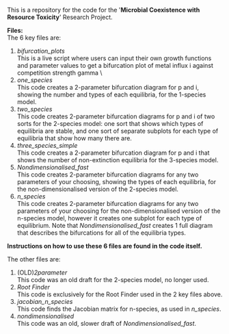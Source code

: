 This is a repository for the code for the '**Microbial Coexistence with Resource Toxicity**' Research Project.

**Files:**\
The 6 key files are:
1) _bifurcation_plots_\
   This is a live script where users can input their own growth functions and parameter values to get a bifurcation plot of metal influx i against competition strength gamma \
2) _one_species_\
   This code creates a 2-parameter bifurcation diagram for p and i, showing the number and types of each equilibria, for the 1-species model.
3) _two_species_ \
   This code creates 2-parameter bifurcation diagrams for p and i of two sorts for the 2-species model: one sort that shows which types of equilibria are stable, and one sort of separate subplots for each type of equilibria that show how many there are.
4) _three_species_simple_ \
   This code creates a 2-parameter bifurcation diagram for p and i that shows the number of non-extinction equilibria for the 3-species model.   
5) _Nondimensionalised_fast_\
   This code creates 2-parameter bifurcation diagrams for any two parameters of your choosing, showing the types of each equilibria, for the non-dimensionalised version of the 2-species model.
6) _n_species_\
   This code creates 2-parameter bifurcation diagrams for any two parameters of your choosing for the non-dimensionalised version of the n-species model, however it creates one subplot for each type of equilibrium. Note that _Nondimensionalised_fast_ creates 1 full diagram that describes the bifurcations for all of the equilibria types.

**Instructions on how to use these 6 files are found in the code itself.**

The other files are:
1) (OLD)_2parameter_\
  This code was an old draft for the 2-species model, no longer used.
2) _Root Finder_\
  This code is exclusively for the Root Finder used in the 2 key files above.
3) _jacobian_n_species_\
  This code finds the Jacobian matrix for n-species, as used in _n_species_.
4) _nondimensionalised_\
  This code was an old, slower draft of _Nondimensionalised_fast_.
